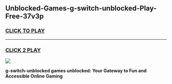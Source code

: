 
## Unblocked-Games-g-switch-unblocked-Play-Free-37v3p
<h3>
<a href="https://premium76.site?title=g-switch-unblocked&ref=24M">CLICK TO PLAY</a></h3>
<hr>

<h3>
<a href="https://premium76.site?title=g-switch-unblocked&ref=24M">CLICK 2 PLAY</a>
  
</h3>

<a href="https://premium76.site?title=g-switch-unblocked&ref=24M"><img src="https://clearcache.store/games.png"></a>


**g-switch-unblocked games unblocked: Your Gateway to Fun and Accessible Online Gaming**
